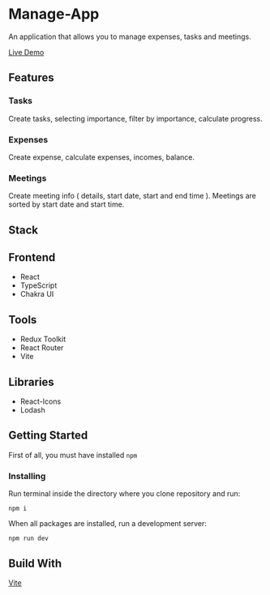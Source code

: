 # Manage-App

An application that allows you to manage expenses, tasks and meetings.

[Live Demo](https://manage-app-abrzezinski.netlify.app/)

## Features

### Tasks

Create tasks, selecting importance, filter by importance, calculate progress.

### Expenses

Create expense, calculate expenses, incomes, balance.

### Meetings

Create meeting info ( details, start date, start and end time ). Meetings are sorted by start date and start time.  

## Stack

## Frontend

- React
- TypeScript
- Chakra UI

## Tools

- Redux Toolkit
- React Router
- Vite

## Libraries

- React-Icons
- Lodash

## Getting Started

First of all, you must have installed ```npm```

### Installing

Run terminal inside the directory where you clone repository and run:

```
npm i
```

When all packages are installed, run a development server:

```
npm run dev
```

## Build With

[Vite](https://github.com/vitejs/vite)
